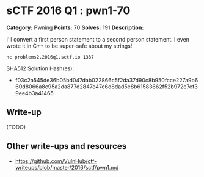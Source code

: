 # sCTF 2016 Q1 : pwn1-70

**Category:** Pwning
**Points:** 70
**Solves:** 191
**Description:**

I'll convert a first person statement to a second person statement. I even wrote it in C++ to be super-safe about my strings!

    nc problems2.2016q1.sctf.io 1337


SHA512 Solution Hash(es):
* f03c2a545de36b05bd047dab022866c5f2da37d90c8b950fcce227a9b660d8066a8c95a2da877d2847e47e6d8dad5e8b61583662f52b972e7ef39ee4b3a41465


## Write-up

(TODO)

## Other write-ups and resources

* https://github.com/VulnHub/ctf-writeups/blob/master/2016/sctf/pwn1.md
